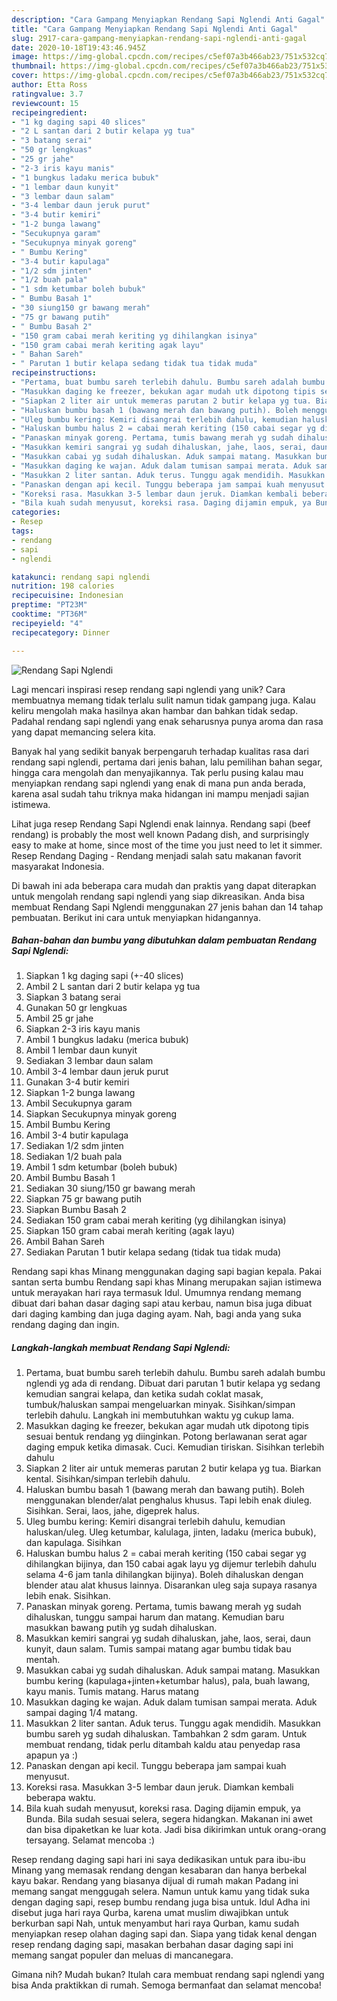 ```yaml
---
description: "Cara Gampang Menyiapkan Rendang Sapi Nglendi Anti Gagal"
title: "Cara Gampang Menyiapkan Rendang Sapi Nglendi Anti Gagal"
slug: 2917-cara-gampang-menyiapkan-rendang-sapi-nglendi-anti-gagal
date: 2020-10-18T19:43:46.945Z
image: https://img-global.cpcdn.com/recipes/c5ef07a3b466ab23/751x532cq70/rendang-sapi-nglendi-foto-resep-utama.jpg
thumbnail: https://img-global.cpcdn.com/recipes/c5ef07a3b466ab23/751x532cq70/rendang-sapi-nglendi-foto-resep-utama.jpg
cover: https://img-global.cpcdn.com/recipes/c5ef07a3b466ab23/751x532cq70/rendang-sapi-nglendi-foto-resep-utama.jpg
author: Etta Ross
ratingvalue: 3.7
reviewcount: 15
recipeingredient:
- "1 kg daging sapi 40 slices"
- "2 L santan dari 2 butir kelapa yg tua"
- "3 batang serai"
- "50 gr lengkuas"
- "25 gr jahe"
- "2-3 iris kayu manis"
- "1 bungkus ladaku merica bubuk"
- "1 lembar daun kunyit"
- "3 lembar daun salam"
- "3-4 lembar daun jeruk purut"
- "3-4 butir kemiri"
- "1-2 bunga lawang"
- "Secukupnya garam"
- "Secukupnya minyak goreng"
- " Bumbu Kering"
- "3-4 butir kapulaga"
- "1/2 sdm jinten"
- "1/2 buah pala"
- "1 sdm ketumbar boleh bubuk"
- " Bumbu Basah 1"
- "30 siung150 gr bawang merah"
- "75 gr bawang putih"
- " Bumbu Basah 2"
- "150 gram cabai merah keriting yg dihilangkan isinya"
- "150 gram cabai merah keriting agak layu"
- " Bahan Sareh"
- " Parutan 1 butir kelapa sedang tidak tua tidak muda"
recipeinstructions:
- "Pertama, buat bumbu sareh terlebih dahulu. Bumbu sareh adalah bumbu nglendi yg ada di rendang. Dibuat dari parutan 1 butir kelapa yg sedang kemudian sangrai kelapa, dan ketika sudah coklat masak, tumbuk/haluskan sampai mengeluarkan minyak. Sisihkan/simpan terlebih dahulu. Langkah ini membutuhkan waktu yg cukup lama."
- "Masukkan daging ke freezer, bekukan agar mudah utk dipotong tipis sesuai bentuk rendang yg diinginkan. Potong berlawanan serat agar daging empuk ketika dimasak. Cuci. Kemudian tiriskan. Sisihkan terlebih dahulu"
- "Siapkan 2 liter air untuk memeras parutan 2 butir kelapa yg tua. Biarkan kental. Sisihkan/simpan terlebih dahulu."
- "Haluskan bumbu basah 1 (bawang merah dan bawang putih). Boleh menggunakan blender/alat penghalus khusus. Tapi lebih enak diuleg. Sisihkan. Serai, laos, jahe, digeprek halus."
- "Uleg bumbu kering: Kemiri disangrai terlebih dahulu, kemudian haluskan/uleg. Uleg ketumbar, kalulaga, jinten, ladaku (merica bubuk), dan kapulaga. Sisihkan"
- "Haluskan bumbu halus 2 = cabai merah keriting (150 cabai segar yg dihilangkan bijinya, dan 150 cabai agak layu yg dijemur terlebih dahulu selama 4-6 jam tanla dihilangkan bijinya). Boleh dihaluskan dengan blender atau alat khusus lainnya. Disarankan uleg saja supaya rasanya lebih enak. Sisihkan."
- "Panaskan minyak goreng. Pertama, tumis bawang merah yg sudah dihaluskan, tunggu sampai harum dan matang. Kemudian baru masukkan bawang putih yg sudah dihaluskan."
- "Masukkan kemiri sangrai yg sudah dihaluskan, jahe, laos, serai, daun kunyit, daun salam. Tumis sampai matang agar bumbu tidak bau mentah."
- "Masukkan cabai yg sudah dihaluskan. Aduk sampai matang. Masukkan bumbu kering (kapulaga+jinten+ketumbar halus), pala, buah lawang, kayu manis. Tumis matang. Harus matang"
- "Masukkan daging ke wajan. Aduk dalam tumisan sampai merata. Aduk sampai daging 1/4 matang."
- "Masukkan 2 liter santan. Aduk terus. Tunggu agak mendidih. Masukkan bumbu sareh yg sudah dihaluskan. Tambahkan 2 sdm garam. Untuk membuat rendang, tidak perlu ditambah kaldu atau penyedap rasa apapun ya :)"
- "Panaskan dengan api kecil. Tunggu beberapa jam sampai kuah menyusut."
- "Koreksi rasa. Masukkan 3-5 lembar daun jeruk. Diamkan kembali beberapa waktu."
- "Bila kuah sudah menyusut, koreksi rasa. Daging dijamin empuk, ya Bunda. Bila sudah sesuai selera, segera hidangkan. Makanan ini awet dan bisa dipaketkan ke luar kota. Jadi bisa dikirimkan untuk orang-orang tersayang. Selamat mencoba :)"
categories:
- Resep
tags:
- rendang
- sapi
- nglendi

katakunci: rendang sapi nglendi 
nutrition: 198 calories
recipecuisine: Indonesian
preptime: "PT23M"
cooktime: "PT36M"
recipeyield: "4"
recipecategory: Dinner

---
```



![Rendang Sapi Nglendi](https://img-global.cpcdn.com/recipes/c5ef07a3b466ab23/751x532cq70/rendang-sapi-nglendi-foto-resep-utama.jpg)

Lagi mencari inspirasi resep rendang sapi nglendi yang unik? Cara membuatnya memang tidak terlalu sulit namun tidak gampang juga. Kalau keliru mengolah maka hasilnya akan hambar dan bahkan tidak sedap. Padahal rendang sapi nglendi yang enak seharusnya punya aroma dan rasa yang dapat memancing selera kita.

Banyak hal yang sedikit banyak berpengaruh terhadap kualitas rasa dari rendang sapi nglendi, pertama dari jenis bahan, lalu pemilihan bahan segar, hingga cara mengolah dan menyajikannya. Tak perlu pusing kalau mau menyiapkan rendang sapi nglendi yang enak di mana pun anda berada, karena asal sudah tahu triknya maka hidangan ini mampu menjadi sajian istimewa.

Lihat juga resep Rendang Sapi Nglendi enak lainnya. Rendang sapi (beef rendang) is probably the most well known Padang dish, and surprisingly easy to make at home, since most of the time you just need to let it simmer. Resep Rendang Daging - Rendang menjadi salah satu makanan favorit masyarakat Indonesia.


Di bawah ini ada beberapa cara mudah dan praktis yang dapat diterapkan untuk mengolah rendang sapi nglendi yang siap dikreasikan. Anda bisa membuat Rendang Sapi Nglendi menggunakan 27 jenis bahan dan 14 tahap pembuatan. Berikut ini cara untuk menyiapkan hidangannya.

<!--inarticleads1-->

##### Bahan-bahan dan bumbu yang dibutuhkan dalam pembuatan Rendang Sapi Nglendi:

1. Siapkan 1 kg daging sapi (+-40 slices)
1. Ambil 2 L santan dari 2 butir kelapa yg tua
1. Siapkan 3 batang serai
1. Gunakan 50 gr lengkuas
1. Ambil 25 gr jahe
1. Siapkan 2-3 iris kayu manis
1. Ambil 1 bungkus ladaku (merica bubuk)
1. Ambil 1 lembar daun kunyit
1. Sediakan 3 lembar daun salam
1. Ambil 3-4 lembar daun jeruk purut
1. Gunakan 3-4 butir kemiri
1. Siapkan 1-2 bunga lawang
1. Ambil Secukupnya garam
1. Siapkan Secukupnya minyak goreng
1. Ambil  Bumbu Kering
1. Ambil 3-4 butir kapulaga
1. Sediakan 1/2 sdm jinten
1. Sediakan 1/2 buah pala
1. Ambil 1 sdm ketumbar (boleh bubuk)
1. Ambil  Bumbu Basah 1
1. Sediakan 30 siung/150 gr bawang merah
1. Siapkan 75 gr bawang putih
1. Siapkan  Bumbu Basah 2
1. Sediakan 150 gram cabai merah keriting (yg dihilangkan isinya)
1. Siapkan 150 gram cabai merah keriting (agak layu)
1. Ambil  Bahan Sareh
1. Sediakan  Parutan 1 butir kelapa sedang (tidak tua tidak muda)


Rendang sapi khas Minang menggunakan daging sapi bagian kepala. Pakai santan serta bumbu Rendang sapi khas Minang merupakan sajian istimewa untuk merayakan hari raya termasuk Idul. Umumnya rendang memang dibuat dari bahan dasar daging sapi atau kerbau, namun bisa juga dibuat dari daging kambing dan juga daging ayam. Nah, bagi anda yang suka rendang daging dan ingin. 

<!--inarticleads2-->

##### Langkah-langkah membuat Rendang Sapi Nglendi:

1. Pertama, buat bumbu sareh terlebih dahulu. Bumbu sareh adalah bumbu nglendi yg ada di rendang. Dibuat dari parutan 1 butir kelapa yg sedang kemudian sangrai kelapa, dan ketika sudah coklat masak, tumbuk/haluskan sampai mengeluarkan minyak. Sisihkan/simpan terlebih dahulu. Langkah ini membutuhkan waktu yg cukup lama.
1. Masukkan daging ke freezer, bekukan agar mudah utk dipotong tipis sesuai bentuk rendang yg diinginkan. Potong berlawanan serat agar daging empuk ketika dimasak. Cuci. Kemudian tiriskan. Sisihkan terlebih dahulu
1. Siapkan 2 liter air untuk memeras parutan 2 butir kelapa yg tua. Biarkan kental. Sisihkan/simpan terlebih dahulu.
1. Haluskan bumbu basah 1 (bawang merah dan bawang putih). Boleh menggunakan blender/alat penghalus khusus. Tapi lebih enak diuleg. Sisihkan. Serai, laos, jahe, digeprek halus.
1. Uleg bumbu kering: Kemiri disangrai terlebih dahulu, kemudian haluskan/uleg. Uleg ketumbar, kalulaga, jinten, ladaku (merica bubuk), dan kapulaga. Sisihkan
1. Haluskan bumbu halus 2 = cabai merah keriting (150 cabai segar yg dihilangkan bijinya, dan 150 cabai agak layu yg dijemur terlebih dahulu selama 4-6 jam tanla dihilangkan bijinya). Boleh dihaluskan dengan blender atau alat khusus lainnya. Disarankan uleg saja supaya rasanya lebih enak. Sisihkan.
1. Panaskan minyak goreng. Pertama, tumis bawang merah yg sudah dihaluskan, tunggu sampai harum dan matang. Kemudian baru masukkan bawang putih yg sudah dihaluskan.
1. Masukkan kemiri sangrai yg sudah dihaluskan, jahe, laos, serai, daun kunyit, daun salam. Tumis sampai matang agar bumbu tidak bau mentah.
1. Masukkan cabai yg sudah dihaluskan. Aduk sampai matang. Masukkan bumbu kering (kapulaga+jinten+ketumbar halus), pala, buah lawang, kayu manis. Tumis matang. Harus matang
1. Masukkan daging ke wajan. Aduk dalam tumisan sampai merata. Aduk sampai daging 1/4 matang.
1. Masukkan 2 liter santan. Aduk terus. Tunggu agak mendidih. Masukkan bumbu sareh yg sudah dihaluskan. Tambahkan 2 sdm garam. Untuk membuat rendang, tidak perlu ditambah kaldu atau penyedap rasa apapun ya :)
1. Panaskan dengan api kecil. Tunggu beberapa jam sampai kuah menyusut.
1. Koreksi rasa. Masukkan 3-5 lembar daun jeruk. Diamkan kembali beberapa waktu.
1. Bila kuah sudah menyusut, koreksi rasa. Daging dijamin empuk, ya Bunda. Bila sudah sesuai selera, segera hidangkan. Makanan ini awet dan bisa dipaketkan ke luar kota. Jadi bisa dikirimkan untuk orang-orang tersayang. Selamat mencoba :)


Resep rendang daging sapi hari ini saya dedikasikan untuk para ibu-ibu Minang yang memasak rendang dengan kesabaran dan hanya berbekal kayu bakar. Rendang yang biasanya dijual di rumah makan Padang ini memang sangat menggugah selera. Namun untuk kamu yang tidak suka dengan daging sapi, resep bumbu rendang juga bisa untuk. Idul Adha ini disebut juga hari raya Qurba, karena umat muslim diwajibkan untuk berkurban sapi Nah, untuk menyambut hari raya Qurban, kamu sudah menyiapkan resep olahan daging sapi dan. Siapa yang tidak kenal dengan resep rendang daging sapi, masakan berbahan dasar daging sapi ini memang sangat populer dan meluas di mancanegara. 

Gimana nih? Mudah bukan? Itulah cara membuat rendang sapi nglendi yang bisa Anda praktikkan di rumah. Semoga bermanfaat dan selamat mencoba!
